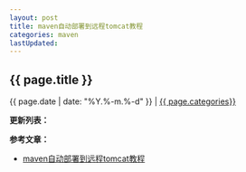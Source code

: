 ```yaml
---
layout: post
title: maven自动部署到远程tomcat教程
categories: maven
lastUpdated:
---
```


## {{ page.title }}

{{ page.date | date: "%Y.%-m.%-d" }} | <a href="/archive#{{ page.categories }}">{{ page.categories}}</a>



**更新列表：**



**参考文章：**

* [maven自动部署到远程tomcat教程][1]


[1]: http://blog.csdn.net/xp_zyl/article/details/77880562
